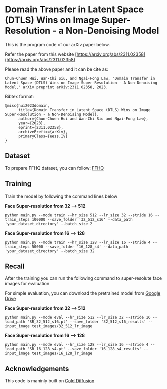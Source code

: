 # Domain Transfer in Latent Space (DTLS) Wins on Image Super-Resolution - a Non-Denoising Model

This is the program code of our arXiv paper below.

Refer the paper from this website [https://arxiv.org/abs/2311.02358](https://arxiv.org/abs/2311.02358)

Please read the above paper and it can be cite as: 
```
Chun-Chuen Hui, Wan-Chi Siu, and Ngai-Fong Law, "Domain Transfer in Latent Space (DTLS) Wins on Image Super-Resolution - A Non-Denoising Model," arXiv preprint arXiv:2311.02358, 2023. 
```

Bibtex format:
```
@misc{hui2023domain,
      title={Domain Transfer in Latent Space (DTLS) Wins on Image Super-Resolution - a Non-Denoising Model}, 
      author={Chun-Chuen Hui and Wan-Chi Siu and Ngai-Fong Law},
      year={2023},
      eprint={2311.02358},
      archivePrefix={arXiv},
      primaryClass={eess.IV}
}
```

## Dataset
To prepare FFHQ dataset, you can follow: [FFHQ](https://github.com/NVlabs/ffhq-dataset)

## Training
Train the model by following the command lines below

**Face Super-resolution from 32 --> 512**
```
python main.py --mode train --hr_size 512 --lr_size 32 --stride 16 --train_steps 100000 --save_folder '32_512_s16' --data_path 'your_dataset_directory' --batch_size 2
```

**Face Super-resolution from 16 --> 128**
```
python main.py --mode train --hr_size 128 --lr_size 16 --stride 4 --train_steps 50000 --save_folder '16_128_s4' --data_path 'your_dataset_directory' --batch_size 32
```

## Recall
After the training you can run the following command to super-resolute face images for evaluation

For simple evaluation, you can download the pretrained model from [Google Drive](https://drive.google.com/drive/folders/1HKpawhbLtdTQzBAvD380rjKRwUCqIlDP?usp=sharing)

**Face Super-resolution from 32 --> 512**
```
python main.py --mode eval --hr_size 512 --lr_size 32 --stride 16 --load_path 'SR_32_512_s16.pt' --save_folder '32_512_s16_results' --input_image test_images/32_512_lr_image
```

**Face Super-resolution from 16 --> 128**
```
python main.py --mode eval --hr_size 128 --lr_size 16 --stride 4 --load_path 'SR_16_128_s4.pt' --save_folder '16_128_s4_results' --input_image test_images/16_128_lr_image
```

## Acknowledgements
This code is maninly built on [Cold Diffusion](https://github.com/arpitbansal297/Cold-Diffusion-Models)

